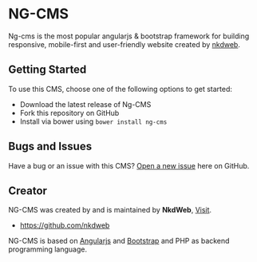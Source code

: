 # NG-CMS
Ng-cms is the most popular angularjs & bootstrap framework for building responsive, mobile-first and user-friendly website  created by [nkdweb](http://nkdweb.blogspot.com/).

## Getting Started

To use this CMS, choose one of the following options to get started:
* Download the latest release of Ng-CMS
* Fork this repository on GitHub
* Install via bower using `bower install ng-cms`

## Bugs and Issues

Have a bug or an issue with this CMS? [Open a new issue](https://github.com/nkdweb/ng-cms/issues) here on GitHub.

## Creator

NG-CMS was created by and is maintained by **NkdWeb**, [Visit](http://nkdweb.blogspot.com/).

* https://github.com/nkdweb

NG-CMS is based on [Angularjs](https://angular.io/) and [Bootstrap](http://getbootstrap.com/) and PHP as backend programming language.



